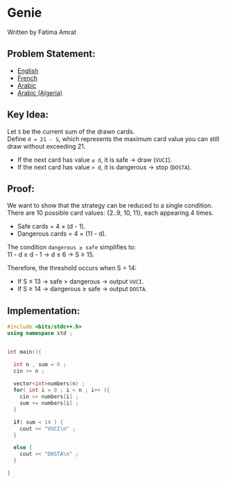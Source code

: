 # Genie
Written by Fatima Amrat 


## Problem Statement:
- [English](statements/genie_en.pdf)
- [French](statements/genie_fr.pdf)
- [Arabic](statements/genie_ar.pdf)
- [Arabic (Algeria)](statements/genie_dz.pdf)


## Key Idea:
Let `S` be the current sum of the drawn cards.  
Define `d = 21 - S`, which represents the maximum card value you can still draw without exceeding 21.  
- If the next card has value `≤ d`, it is safe → draw (`VUCI`).  
- If the next card has value `> d`, it is dangerous → stop (`DOSTA`). 
 

## Proof:
We want to show that the strategy can be reduced to a single condition.  
There are 10 possible card values: {2..9, 10, 11}, each appearing 4 times.  
- Safe cards = 4 × (d - 1).  
- Dangerous cards = 4 × (11 - d).  

The condition `dangerous ≥ safe` simplifies to:  
11 - d ≥ d - 1 → d ≤ 6 → S ≥ 15.  

Therefore, the threshold occurs when S = 14:  
- If S ≤ 13 → safe > dangerous → output `VUCI`.  
- If S ≥ 14 → dangerous ≥ safe → output `DOSTA`.  

 

## Implementation:

```cpp
#include <bits/stdc++.h>
using namespace std ;


int main(){

  int n , sum = 0 ;
  cin >> n ;
  
  vector<int>numbers(n) ;
  for( int i = 0 ; i < n ; i++ ){
    cin >> numbers[i] ;
    sum += numbers[i] ;
  }

  if( sum < 14 ) {
    cout << "VUCI\n" ;
  }

  else {
    cout << "DOSTA\n" ;
  }

}
```


